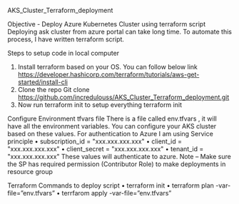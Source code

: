 AKS_Cluster_Terraform_deployment

Objective - Deploy Azure Kubernetes Cluster using terraform script
Deploying ask cluster from azure portal can take long time. To automate this process, I have written terraform script.



Steps to setup code in local computer
1.	Install terraform based on your OS.
You can follow below link
https://developer.hashicorp.com/terraform/tutorials/aws-get-started/install-cli 
2.	Clone the repo
Git clone https://github.com/incredulouss/AKS_Cluster_Terraform_deployment.git
3.	Now run terraform init to setup everything
terraform init



Configure Environment tfvars file 
There is a file called env.tfvars , it will have all the environment variables. You can configure your AKS cluster based on these values.
For authentication to Azure I am using Service principle 
•	subscription_id = "xxx.xxx.xxx.xxx"
•	client_id       = "xxx.xxx.xxx.xxx"
•	client_secret   = "xxx.xxx.xxx.xxx"
•	tenant_id       = "xxx.xxx.xxx.xxx"
These values will authenticate to azure.
Note – Make sure the SP has required permission (Contributor Role) to make deployments in resource group

                                                                                                                                                                                          
                                                                                                                                                                                          
Terraform Commands to deploy script
•	terraform init 
•	terraform plan -var-file=”env.tfvars”
•	terrfarom apply -var-file=”env.tfvars”
